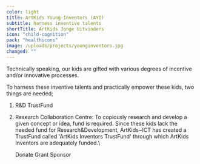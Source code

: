 ```yaml
---
color: light
title: ArtKids Young-Inventors (AYI)
subtitle: harness inventive talents
shortTitle: ArtKids Jonge Uitvinders
icon: "child-cognition"
pack: "healthicons"
image: /uploads/projects/younginventors.jpg
changed: ""
---
```

Technically speaking, our kids are gifted with various degrees of incentive and/or innovative processes.

To harness these inventive talents and practically empower these kids, two things are needed;

1. R&D TrustFund
2. Research Collaboration Centre:
   To copiously research and develop a given concept or idea, fund is required. Since these kids lack the needed fund for Research&Development, ArtKids~ICT has created a TrustFund called 'ArtKids Inventors TrustFund' through which ArtKids Inventors are adequately funded.\

   Donate
   Grant
   Sponsor